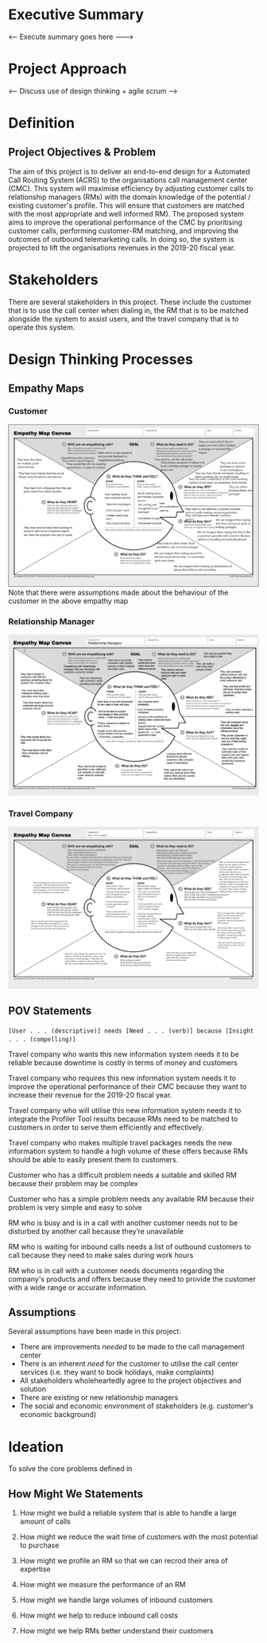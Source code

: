 # Executive Summary
<-- Execute summary goes here --->

# Project Approach
<-- Discuss use of design thinking + agile scrum -->

# Definition

## Project Objectives & Problem
The aim of this project is to deliver an end-to-end design for a Automated Call Routing System (ACRS) to the organisations call management center (CMC). This system will maximise efficiency by adjusting customer calls to relationship managers (RMs) with the domain knowledge of the potential / existing customer's profile. This will ensure that customers are matched with the most appropriate and well informed RM). The proposed system aims to improve the operational performance of the CMC by prioritising customer calls, performing customer-RM matching, and improving the outcomes of outbound telemarketing calls. In doing so, the system is projected to lift the organisations revenues in the 2019-20 fiscal year.

# Stakeholders
There are several stakeholders in this project. These include the customer that is to use the call center when dialing in, the RM that is to be matched alongside the system to assist users, and the travel company that is to operate this system.

# Design Thinking Processes
## Empathy Maps
### Customer
![Empathy Map (customer)](./Empathy_Map_Final.png)
Note that there were assumptions made about the behaviour of the customer in the above empathy map
### Relationship Manager
![Empathy Map (relationship manager)](./EmpathyMap_RelationshipManager.png)
### Travel Company
![Empathy Map (Travel Company)](./Empathy-Map-TravelCompany.png)
## POV Statements
`[User . . . (descriptive)] needs [Need . . . (verb)] because [Insight . . . (compelling)]`

Travel company who wants this new information system needs it to be reliable because downtime is costly in terms of money and customers

Travel company who requires this new information system needs it to improve the operational performance of their CMC because they want to increase their revenue for the 2019-20 fiscal year.

Travel company who will utilise this new information system needs it to integrate the Profiler Tool results because RMs need to be matched to customers in order to serve them efficiently and effectively.

Travel company who makes multiple travel packages needs the new information system to handle a high volume of these offers because RMs should be able to easily present them to customers.

Customer who has a difficult problem needs a suitable and skilled RM because their problem may be complex

Customer who has a simple problem needs any available RM because their problem is very simple and easy to solve

RM who is busy and is in a call with another customer needs not to be disturbed by another call because they’re unavailable

RM who is waiting for inbound calls needs a list of outbound customers to call because they need to make sales during work hours

RM who is in call with a customer needs documents regarding the company's products and offers because they need to provide the customer with a wide range or accurate information.

## Assumptions
Several assumptions have been made in this project:
* There are improvements *needed* to be made to the call management center 
* There is an inherent *need* for the customer to utilise the call center services (i.e. they want to book holidays, make complaints)
* All stakeholders wholeheartedly agree to the project objectives and solution
* There are existing or new relationship managers
* The social and economic environment of stakeholders (e.g. customer's economic background)

# Ideation

To solve the core problems defined in 

## How Might We Statements

1. How might we build a reliable system that is able to handle a large amount of calls

2. How might we reduce the wait time of customers with the most potential to purchase

3. How might we profile an RM so that we can recrod their area of expertise

4. How might we measure the performance of an RM

5. How might we handle large volumes of inbound customers

6. How might we help to reduce inbound call costs

7. How might we help RMs better understand their customers
